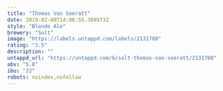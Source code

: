 ```yaml
---
title: "Thomas Van Seeratt"
date: 2019-02-08T14:06:55.308973Z
style: "Blonde Ale"
brewery: "Solt"
image: "https://labels.untappd.com/labels/2131708"
rating: "3.5"
description: ""
untappd_url: "https://untappd.com/b/solt-thomas-van-seeratt/2131708"
abv: "5.8"
ibu: "22"
robots: noindex,nofollow
---
```

